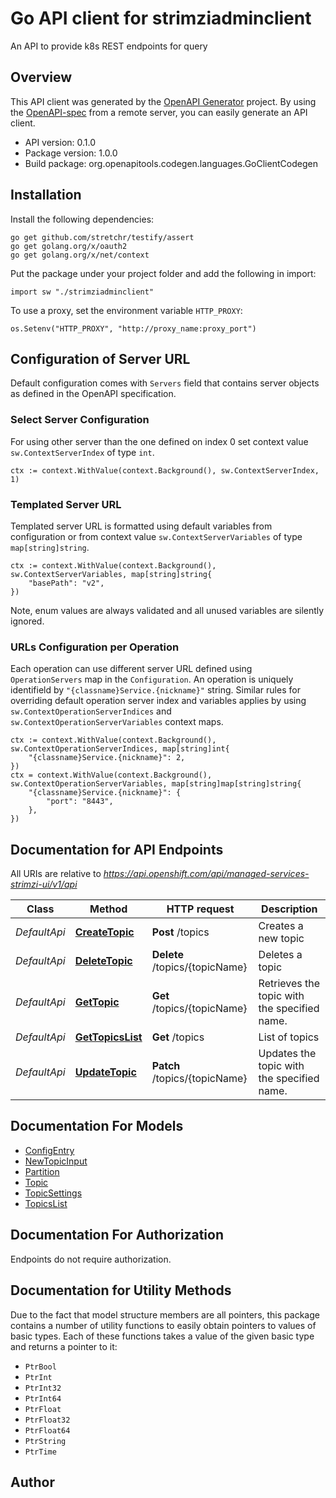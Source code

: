 # Go API client for strimziadminclient

An API to provide k8s REST endpoints for query

## Overview
This API client was generated by the [OpenAPI Generator](https://openapi-generator.tech) project.  By using the [OpenAPI-spec](https://www.openapis.org/) from a remote server, you can easily generate an API client.

- API version: 0.1.0
- Package version: 1.0.0
- Build package: org.openapitools.codegen.languages.GoClientCodegen

## Installation

Install the following dependencies:

```shell
go get github.com/stretchr/testify/assert
go get golang.org/x/oauth2
go get golang.org/x/net/context
```

Put the package under your project folder and add the following in import:

```golang
import sw "./strimziadminclient"
```

To use a proxy, set the environment variable `HTTP_PROXY`:

```golang
os.Setenv("HTTP_PROXY", "http://proxy_name:proxy_port")
```

## Configuration of Server URL

Default configuration comes with `Servers` field that contains server objects as defined in the OpenAPI specification.

### Select Server Configuration

For using other server than the one defined on index 0 set context value `sw.ContextServerIndex` of type `int`.

```golang
ctx := context.WithValue(context.Background(), sw.ContextServerIndex, 1)
```

### Templated Server URL

Templated server URL is formatted using default variables from configuration or from context value `sw.ContextServerVariables` of type `map[string]string`.

```golang
ctx := context.WithValue(context.Background(), sw.ContextServerVariables, map[string]string{
	"basePath": "v2",
})
```

Note, enum values are always validated and all unused variables are silently ignored.

### URLs Configuration per Operation

Each operation can use different server URL defined using `OperationServers` map in the `Configuration`.
An operation is uniquely identifield by `"{classname}Service.{nickname}"` string.
Similar rules for overriding default operation server index and variables applies by using `sw.ContextOperationServerIndices` and `sw.ContextOperationServerVariables` context maps.

```
ctx := context.WithValue(context.Background(), sw.ContextOperationServerIndices, map[string]int{
	"{classname}Service.{nickname}": 2,
})
ctx = context.WithValue(context.Background(), sw.ContextOperationServerVariables, map[string]map[string]string{
	"{classname}Service.{nickname}": {
		"port": "8443",
	},
})
```

## Documentation for API Endpoints

All URIs are relative to *https://api.openshift.com/api/managed-services-strimzi-ui/v1/api*

Class | Method | HTTP request | Description
------------ | ------------- | ------------- | -------------
*DefaultApi* | [**CreateTopic**](docs/DefaultApi.md#createtopic) | **Post** /topics | Creates a new topic
*DefaultApi* | [**DeleteTopic**](docs/DefaultApi.md#deletetopic) | **Delete** /topics/{topicName} | Deletes a  topic
*DefaultApi* | [**GetTopic**](docs/DefaultApi.md#gettopic) | **Get** /topics/{topicName} | Retrieves the topic with the specified name.
*DefaultApi* | [**GetTopicsList**](docs/DefaultApi.md#gettopicslist) | **Get** /topics | List of topics
*DefaultApi* | [**UpdateTopic**](docs/DefaultApi.md#updatetopic) | **Patch** /topics/{topicName} | Updates the topic with the specified name.


## Documentation For Models

 - [ConfigEntry](docs/ConfigEntry.md)
 - [NewTopicInput](docs/NewTopicInput.md)
 - [Partition](docs/Partition.md)
 - [Topic](docs/Topic.md)
 - [TopicSettings](docs/TopicSettings.md)
 - [TopicsList](docs/TopicsList.md)


## Documentation For Authorization

 Endpoints do not require authorization.


## Documentation for Utility Methods

Due to the fact that model structure members are all pointers, this package contains
a number of utility functions to easily obtain pointers to values of basic types.
Each of these functions takes a value of the given basic type and returns a pointer to it:

* `PtrBool`
* `PtrInt`
* `PtrInt32`
* `PtrInt64`
* `PtrFloat`
* `PtrFloat32`
* `PtrFloat64`
* `PtrString`
* `PtrTime`

## Author



